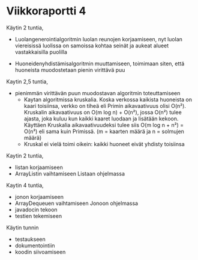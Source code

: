 # Viikkoraportti 4

Käytin 2 tuntia,
* Luolangenerointialgoritmin luolan reunojen korjaamiseen, nyt luolan viereisissä luolissa on samoissa kohtaa seinät ja aukeat alueet vastakkaisilla puolilla

* Huoneidenyhdistämisalgoritmin muuttamiseen, toimimaan siten, että huoneista muodostetaan pienin virittävä puu

Kaytin 2,5 tuntia,
* pienimmän virittävän puun muodostavan algoritmin toteuttamiseen
   * Kaytan algoritmissa kruskalia. Koska verkossa kaikista huoneista on kaari toisiinsa, verkko on tiheä eli Primin aikavaativuus olisi O(n²). Kruskalin aikavaativuus on O(m log n) + O(n²), jossa O(n²) tulee ajasta, joka kuluu kun kaikki kaaret luodaan ja lisätään kekoon. Käyttäen Kruskalia aikavaativuudeksi tulee siis O(m log n + n²) = O(n²) eli sama kuin Primissä. (m = kaarten määrä ja n = solmujen määrä)
   * Kruskal ei vielä toimi oikein: kaikki huoneet eivät yhdisty toisiinsa

Kaytin 2 tuntia, 
* listan korjaamiseen
* ArrayListin vaihtamiseen Listaan ohjelmassa

Kaytin 4 tuntia,
* jonon korjaamiseen
* ArrayDequeuen vaihtamiseen Jonoon ohjelmassa
* javadocin tekoon
* testien tekemiseen

Käytin tunnin
* testaukseen
* dokumentointiin
* koodin siivoamiseen

